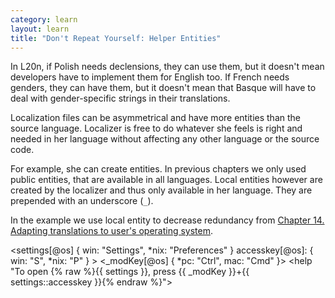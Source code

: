 ```yaml
---
category: learn
layout: learn
title: "Don't Repeat Yourself: Helper Entities"
---
```


<section class="clearfix">
  <div class="left">
    <p>In L20n, if Polish needs declensions, they can use them, but it doesn't mean developers have to implement them for English too. If French needs genders, they can have them, but it doesn't mean that Basque will have to deal with gender-specific strings in their translations.</p>
    <p>Localization files can be asymmetrical and have more entities than the source language. Localizer is free to do whatever she feels is right and needed in her language without affecting any other language or the source code.</p>
    <p>For example, she can create entities. In previous chapters we only used public entities, that are available in all languages. Local entities however are created by the localizer and thus only available in her language. They are prepended with an underscore (<code>_</code>).</p>
    <p>In the example we use local entity to decrease redundancy from <a href="{% post_url 2012-07-14-adapting-translations-to-users-operating-system %}">Chapter 14. Adapting translations to user's operating system</a>.</p>
  </div>
  <div class="right">
    <div class="editor sourceEditor height25"
      id="sourceEditor1"
      data-source="sourceEditor1"
      data-output="output1"
    >&lt;settings[@os] {
  win: "Settings",
 *nix: "Preferences"
 }
 accesskey[@os]: {
   win: "S",
  *nix: "P"
 }
&gt;
&lt;_modKey[@os] {
 *pc: "Ctrl",
  mac: "Cmd"
}&gt;
&lt;help "To open {% raw %}{{ settings }}, press {{ _modKey }}+{{ settings::accesskey }}{% endraw %}"&gt;
    </div>
    <dl id="output1">
    </dl>
  </div>
</section>
